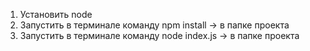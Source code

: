 1) Установить node
2) Запустить в терминале команду npm install -> в папке проекта 
3) Запустить в терминале команду node index.js -> в папке проекта